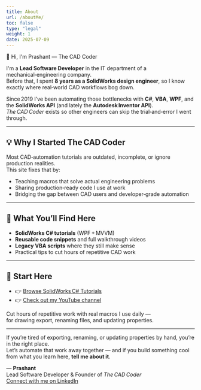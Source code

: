 ```yaml
---
title: About
url: /aboutMe/
toc: false
type: "legal"
weight: 1
date: 2025-07-09
---
```


👋 Hi, I'm Prashant — The CAD Coder

I'm a **Lead Software Developer** in the IT department of a mechanical‑engineering company.  
Before that, I spent **8 years as a SolidWorks design engineer**, so I know exactly where real‑world CAD workflows bog down.

Since 2019 I’ve been automating those bottlenecks with **C#**, **VBA**, **WPF**, and the **SolidWorks API** (and lately the **Autodesk Inventor API**).  
*The CAD Coder* exists so other engineers can skip the trial‑and‑error I went through.

---

## 💡 Why I Started The CAD Coder

Most CAD‑automation tutorials are outdated, incomplete, or ignore production realities.  
This site fixes that by:

- Teaching macros that solve actual engineering problems  
- Sharing production‑ready code I use at work  
- Bridging the gap between CAD users and developer‑grade automation

---

## 🧰 What You’ll Find Here

- **SolidWorks C# tutorials** (WPF + MVVM)  
- **Reusable code snippets** and full walkthrough videos  
- **Legacy VBA scripts** where they still make sense  
- Practical tips to cut hours of repetitive CAD work

---

## 🚀 Start Here

- 👉 [Browse SolidWorks C# Tutorials](/Solidworks-csharp-api-tutorials/)  
- 👉 [Check out my YouTube channel](https://www.youtube.com/channel/UCm_VglqA2S4WUXM55vyqAFg)  
<!-- - [🎁 Download 5 Free SolidWorks Macros →](https://gitlab.com/prashantbaher/the-cad-coder-updated/-/raw/main/Files/starter-pack.zip?ref_type=heads&inline=false) -->

Cut hours of repetitive work with real macros I use daily —  
for drawing export, renaming files, and updating properties.

<div class="ml-embedded" data-form="s7QtnY"></div>

---

If you’re tired of exporting, renaming, or updating properties by hand, you’re in the right place.  
Let’s automate that work away together — and if you build something cool from what you learn here, **tell me about it**.

— **Prashant**  
Lead Software Developer & Founder of *The CAD Coder*  
[Connect with me on LinkedIn](https://www.linkedin.com/in/prashantbaher/)
